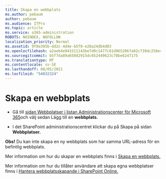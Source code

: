 ```yaml
---
title: Skapa en webbplats
ms.author: pebaum
author: pebaum
ms.audience: ITPro
ms.topic: article
ms.service: o365-administration
ROBOTS: NOINDEX, NOFOLLOW
localization_priority: Normal
ms.assetid: 9f8e385b-dd2c-4d4e-b5f0-e28a24db4d83
ms.openlocfilehash: a2aeb4e943311143be7d9c1477c81d9652067a02c739dc258e4187deb79cade7
ms.sourcegitcommit: b5f7da89a650d2915dc652449623c78be6247175
ms.translationtype: MT
ms.contentlocale: sv-SE
ms.lasthandoff: 08/05/2021
ms.locfileid: "54032324"
---
```

# <a name="create-a-site"></a>Skapa en webbplats

- Gå till [sidan Webbplatser i listan Administrationscenter för Microsoft 365](https://portal.office.com/adminportal/home#/SitesList)och välj sedan Lägg till en **webbplats.** 
    
- I det SharePoint administrationscentret klickar du på Skapa på sidan **Webbplatser.** 
    
**Obs!** Du kan inte skapa en ny webbplats som har samma URL-adress för en befintlig webbplats. 
  
Mer information om hur du skapar en webbplats finns i [Skapa en webbplats.](https://go.microsoft.com/fwlink/?linkid=866295)
  
Mer information om hur du tillåter användare att skapa egna webbplatser finns i [Hantera webbplatsskapande i SharePoint Online.](https://go.microsoft.com/fwlink/?linkid=866296)
  

